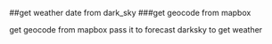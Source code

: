##get weather date from dark_sky
###get geocode from mapbox

get geocode from mapbox pass it to forecast darksky to get weather
